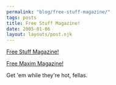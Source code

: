 ```yaml
---
permalink: "blog/free-stuff-magazine/"
tags: posts
title: Free Stuff Magazine!
date: 2005-01-06
layout: layouts/post.njk
---
```


[Free Stuff Magazine!][1] 

[Free Maxim Magazine!][2]

Get 'em while they're hot, fellas.

 [1]: http://www.twwservices.com/stuff.php
 [2]: http://www.twwservices.com/maxim.php